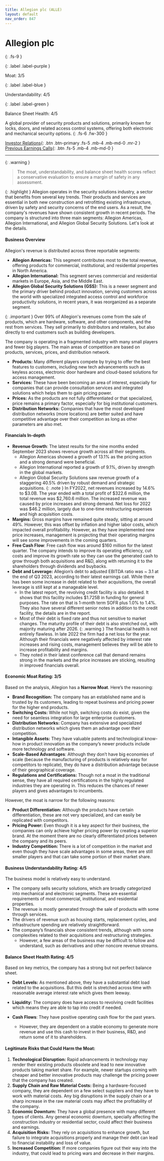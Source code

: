 ```yaml
---
title: Allegion plc (ALLE)
layout: default
nav_order: 847
---
```


# Allegion plc
{: .fs-9 }

{: .label .label-purple }

Moat: 3/5

{: .label .label-blue }

Understandability: 4/5

{: .label .label-green }

Balance Sheet Health: 4/5

A global provider of security products and solutions, primarily known for locks, doors, and related access control systems, offering both electronic and mechanical security options.
{: .fs-6 .fw-300 }

[Investor Relations](https://www.google.com/search?q=ALLE+investor+relations){: .btn .btn-primary .fs-5 .mb-4 .mb-md-0 .mr-2 }
[Previous Earnings Calls](https://discountingcashflows.com/company/ALLE/transcripts/){: .btn .fs-5 .mb-4 .mb-md-0 }

---

{: .warning }
>The moat, understandability, and balance sheet health scores reflect a conservative evaluation to ensure a margin of safety in any assessment.



{: .highlight }
Allegion operates in the security solutions industry, a sector that benefits from several key trends. Their products and services are essential in both new construction and retrofitting existing infrastructure, driven by safety and security concerns of the end users. As a result, the company's revenues have shown consistent growth in recent periods.
The company is structured into three main segments: Allegion Americas, Allegion International, and Allegion Global Security Solutions. Let's look at the details.

#### Business Overview
Allegion's revenue is distributed across three reportable segments:
* **Allegion Americas:** This segment contributes most to the total revenue, offering products for commercial, institutional, and residential properties in North America.
* **Allegion International:** This segment serves commercial and residential markets in Europe, Asia, and the Middle East. 
* **Allegion Global Security Solutions (GSS):** This is a newer segment and the primary driver behind product innovation, serving customers across the world with specialized integrated access control and workforce productivity solutions, in recent years, it was reorganized as a separate segment.

{: .important }
Over 99% of Allegion's revenues come from the sale of products, which are hardware, software, and other components, and the rest from services. They sell primarily to distributors and retailers, but also directly to end customers such as building developers.

The company is operating in a fragmented industry with many small players and fewer big players. The main areas of competition are based on products, services, prices, and distribution network.
  *  **Products:** Many different players compete by trying to offer the best features to customers, including new tech advancements such as keyless access, electronic door hardware and cloud-based solutions for access management.
  * **Services:** These have been becoming an area of interest, especially for companies that can provide consultation services and integrated solutions which helps them to gain pricing power.
  * **Prices:** As the products are not fully differentiated or that specialized, price remains a primary factor, especially for big institutional customers.
  * **Distribution Networks:**  Companies that have the most developed distribution networks (more locations) are better suited and have competitive advantage over their competition as long as other parameters are also met.

#### Financials In-depth
* **Revenue Growth**: The latest results for the nine months ended September 2023 shows revenue growth across all their segments.
   * Allegion Americas showed a growth of 13.1% as the pricing action and a strong demand were beneficial.
   * Allegion International reported a growth of 9.1%, driven by strength in the global markets.
   *  Allegion Global Security Solutions saw revenue growth of a staggering 40.5% driven by robust demand and strategic acquisitions.
{: .note }
In FY2022, net revenues increased by 14.6% to $3.0B. The year ended with a total profit of $322.6 million, the total revenue was $2,760.6 million. The increased revenue was caused by price increases and strong demand. Net loss for 2022 was $46.2 million, largely due to one-time restructuring expenses and high acquisition costs.
* **Margins:** Gross margins have remained quite steady, sitting at around 49%. However, this was offset by inflation and higher labor costs, which impacted overall profitability. However, as they have implemented new price increases, management is projecting that their operating margins will see some improvements in the coming quarters. 
* **Free Cash Flow**: Free cash flow was around $160 million for the latest quarter. The company intends to improve its operating efficiency, cut costs and improve its growth rate so they can use the generated cash to grow through both acquisitions and R&D, along with returning it to the shareholders through dividends and buybacks.
* **Debt and Leverage:** Allegion’s debt to adjusted EBITDA ratio was ~ 3.1 at the end of Q3 2023, according to their latest earnings call. While there has been some increase in debt related to their acquisitions, the overall leverage is still kept at a manageable level. 
  * In the latest report, the revolving credit facility is also detailed. It shows that this facility includes $1.725B in funding for general purposes. The rate on that is 1-month term SOFR plus 1.0% to 1.4%. They also have several different senior notes in addition to the credit facility, the details are in the report. 
  * Most of their debt is fixed rate and thus not sensitive to market changes. The maturity profile of their debt is also stretched out, with majority maturing after 2026.
{: .warning }
The financial health is not entirely flawless. In late 2022 the firm had a net loss for the year. Although their financials were negatively affected by interest rate increases and rising costs, management believes they will be able to increase profitability and margins.
   * They noted in their latest conference call that demand remains strong in the markets and the price increases are sticking, resulting in improved financials overall.

#### Economic Moat Rating: 3/5
Based on the analysis, Allegion has a **Narrow Moat**. Here’s the reasoning:
* **Brand Recognition:** The company has an established name and is trusted by its customers, leading to repeat business and pricing power for the higher end products.
* **Switching Costs:** While not high, switching costs do exist, given the need for seamless integration for large enterprise customers.
* **Distribution Networks:** Company has extensive and specialized distribution networks which gives them an advantage over their competition.
* **Intangible Assets:** They have valuable patents and technological know-how in product innovation as the company’s newer products include more technology and software.
* **Scale-Based Advantages**: Although they don’t have big economies of scale (because the manufacturing of products is relatively easy for competitors to replicate), they do have a distribution advantage because of their geographical coverage.
* **Regulations and Certifications:** Though not a moat in the traditional sense, they have all required certifications in the highly regulated industries they are operating in. This reduces the chances of newer players and gives advantages to incumbents.

However, the moat is narrow for the following reasons:
*  **Product Differentiation:** Although the products have certain differentiation, these are not very specialized, and can easily be replicated with competitors.
*  **Pricing Power:** Even though it is a key aspect for their business, the companies can only achieve higher pricing power by creating a superior brand. At the moment there are no clearly differentiated prices between the company and its peers.
* **Industry Competition:** There is a lot of competition in the market and even though they have scale advantages in some areas, there are still smaller players and that can take some portion of their market share.

#### Business Understandability Rating: 4/5
The business model is relatively easy to understand.
*   The company sells security solutions, which are broadly categorized into mechanical and electronic segments. These are essential requirements of most commercial, institutional, and residential properties. 
*   The revenue is mostly generated through the sale of products with some through services. 
*  The drivers of revenue such as housing starts, replacement cycles, and infrastructure spending are relatively straightforward.
*   The company’s financials show consistent trends, although with some complexities related to their acquisitions and restructuring strategies.
    * However, a few areas of the business may be difficult to follow and understand, such as derivatives and other noncore revenue streams. 

#### Balance Sheet Health Rating: 4/5
Based on key metrics, the company has a strong but not perfect balance sheet.
*   **Debt Levels:** As mentioned above, they have a substantial debt load related to the acquisitions. But this debt is stretched across time with reasonable average interest rate which gives them leeway.
*   **Liquidity:** The company does have access to revolving credit facilities which means they are able to tap into credit if needed.
*  **Cash Flows**: They have positive operating cash flow for the past years.

   * However, they are dependent on a stable economy to generate more revenue and use this cash to invest in their business, R&D, and return some of it to shareholders.

#### Legitimate Risks that Could Harm the Moat:
1.  **Technological Disruption:** Rapid advancements in technology may render their existing products obsolete and lead to new innovative products taking market share. For example, newer startups coming with cheaper and better innovative products may challenge the pricing power that the company has created.
2.  **Supply Chain and Raw Material Costs:** Being a hardware-focused company, they are dependent on a few select suppliers and they have to work with material costs. Any big disruptions in the supply chain or a sharp increase in the raw material costs may affect the profitability of the company. 
3.  **Economic Downturn:** They have a global presence with many different types of clients. Any general economic downturn, specially affecting the construction industry or residential sector, could affect their business and earnings.
4.  **Acquisition Risks:**  They rely on acquisitions to enhance growth, but failure to integrate acquisitions properly and manage their debt can lead to financial instability and loss of value.
5.  **Increased Competition:** If more companies figure out their way into the industry, that could lead to pricing wars and decrease in their margins. 
